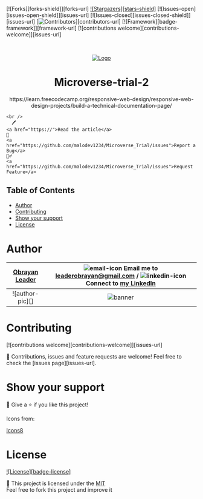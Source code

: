 <!-- PROJECT SHIELDS -->

[![Forks][forks-shield]][forks-url]
[![Stargazers][stars-shield]][stars-url]
[![Issues-open][issues-open-shield]][issues-url]
[![Issues-closed][issues-closed-shield]][issues-url]
[![Contributors][contributors-shield]][contributors-url]
[![Framework][badge-framework]][framework-url]
[![contributions welcome][contributions-welcome]][issues-url]

<!-- PROJECT LOGO -->
<br />
<p align="center">
  <a href="https://">
	  <img src="https://img.icons8.com/color/96/000000/full-image.png" alt="Logo"/>
  </a>

  <h1 align="center">
	Microverse-trial-2
  </h1>

  <p align="center">
    https://learn.freecodecamp.org/responsive-web-design/responsive-web-design-projects/build-a-technical-documentation-page/

    <br />
      🖊️
    <a href="https://">Read the article</a>
    🐞
    <a href="https://github.com/malodev1234/Microverse_Trial/issues">Report a Bug</a>
    🙋‍♂️
    <a href="https://github.com/malodev1234/Microverse_Trial/issues">Request Feature</a>

  </p>
</p>

## Table of Contents

- [Author](#author)
- [Contributing](#contributing)
- [Show your support](#show-your-support)
- [License](#license)

# Author

| [Obrayan Leader][author-github] | ![email-icon][] Email me to [leaderobrayan@gmail.com][author-email] / ![linkedin-icon][] Connect to [my LinkedIn][author-linkedin] |
| :----------------------------: | :-------------------------------------------------------------------------------------------------------------------------------: |
|        ![author-pic][]         |                                                             ![banner]                                                             |

<!-- MARKDOWN LINKS & IMAGES -->

[author-github]: https://github.com/malodev1234
[author-linkedin]: https://www.linkedin.com/in/leadermushio
[author-email]: mailto:leaderobrayan@gmail.com
[banner]: https://github.com/Israel-Laguan/Israel-Laguan/raw/master/docs/banner.jpg
[linkedin-icon]: https://img.icons8.com/color/20/000000/linkedin.png
[email-icon]: https://img.icons8.com/color/20/000000/message-squared.png

# Contributing

[![contributions welcome][contributions-welcome]][issues-url]

🤝 Contributions, issues and feature requests are welcome!
Feel free to check the [issues page][issues-url].

# Show your support

🤗 Give a ⭐️ if you like this project!

Icons from:

<a href="https://icons8.com/icon/13917/full-image">Icons8</a>

# License

[![License][badge-license]](http://badges.mit-license.org)

📝 This project is licensed under the [MIT](LICENSE)\
Feel free to fork this project and improve it

<!-- MARKDOWN LINKS & IMAGES -->

[contributors-shield]: https://github.com/malodev1234/Microverse_Trial
[stars-url]: https://github.com/malodev1234/Microverse_Trial
